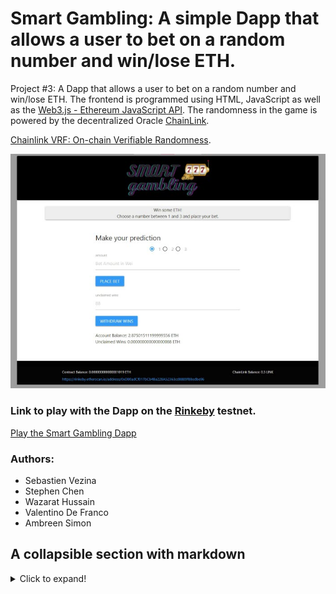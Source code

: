 # Smart Gambling: A simple Dapp that allows a user to bet on a random number and win/lose ETH.  

Project #3: A Dapp that allows a user to bet on a random number and win/lose ETH. The frontend is programmed using HTML, JavaScript as well as the [Web3.js - Ethereum JavaScript API](https://web3js.readthedocs.io/). The randomness in the game is powered by the decentralized Oracle [ChainLink](https://chain.link/solutions/chainlink-vrf).  

[Chainlink VRF: On-chain Verifiable Randomness](https://blog.chain.link/verifiable-random-functions-vrf-random-number-generation-rng-feature/). 

![Logo](images/SmartGamblingGUI.jpg)  

### Link to play with the Dapp on the [Rinkeby](https://www.rinkeby.io/) testnet.
[Play the Smart Gambling Dapp](https://fintechcamp.github.io/SmartGambling/)

### Authors:  
- Sebastien Vezina
- Stephen Chen
- Wazarat Hussain
- Valentino De Franco
- Ambreen Simon

## A collapsible section with markdown
<details>
  <summary>Click to expand!</summary>
  
  ## Heading
  1. A numbered
  2. list
     * With some
     * Sub bullets
</details>
